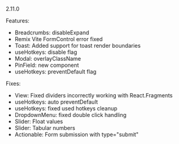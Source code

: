 2.11.0

Features:

- Breadcrumbs: disableExpand
- Remix Vite FormControl error fixed
- Toast: Added support for toast render boundaries
- useHotkeys: disable flag
- Modal: overlayClassName
- PinField: new component
- useHotkeys: preventDefault flag

Fixes:

- View: Fixed dividers incorrectly working with React.Fragments
- useHotkeys: auto preventDefault
- useHotkeys: fixed used hotkeys cleanup
- DropdownMenu: fixed double click handling
- Slider: Float values
- Slider: Tabular numbers
- Actionable: Form submission with type="submit"
